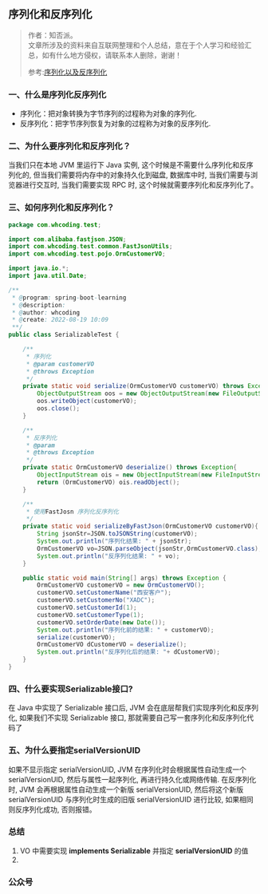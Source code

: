 ## 序列化和反序列化

> 作者：知否派。<br/>
> 文章所涉及的资料来自互联网整理和个人总结，意在于个人学习和经验汇总，如有什么地方侵权，请联系本人删除，谢谢！
>
> 参考:[序列化以及反序列化](https://mp.weixin.qq.com/s/w3zxFFhaUkpIfAcPTmpC-Q)

### 一、什么是序列化反序列化

- 序列化：把对象转换为字节序列的过程称为对象的序列化.
- 反序列化：把字节序列恢复为对象的过程称为对象的反序列化.

### 二、为什么要序列化和反序列化？

当我们只在本地 JVM 里运行下 Java 实例, 这个时候是不需要什么序列化和反序列化的, 但当我们需要将内存中的对象持久化到磁盘, 数据库中时, 当我们需要与浏览器进行交互时, 当我们需要实现 RPC 时, 这个时候就需要序列化和反序列化了。

### 三、如何序列化和反序列化？



```java
package com.whcoding.test;

import com.alibaba.fastjson.JSON;
import com.whcoding.test.common.FastJsonUtils;
import com.whcoding.test.pojo.OrmCustomerVO;

import java.io.*;
import java.util.Date;

/**
 * @program: spring-boot-learning
 * @description:
 * @author: whcoding
 * @create: 2022-08-19 10:09
 **/
public class SerializableTest {

	/**
	 * 序列化
	 * @param customerVO
	 * @throws Exception
	 */
	private static void serialize(OrmCustomerVO customerVO) throws Exception {
		ObjectOutputStream oos = new ObjectOutputStream(new FileOutputStream(new File("D:\\\\111.txt")));
		oos.writeObject(customerVO);
		oos.close();
	}

	/**
	 * 反序列化
	 * @param
	 * @throws Exception
	 */
	private static OrmCustomerVO deserialize() throws Exception{
		ObjectInputStream ois = new ObjectInputStream(new FileInputStream(new File("D:\\\\111.txt")));
		return (OrmCustomerVO) ois.readObject();
	}

	/**
	 * 使用FastJosn 序列化反序列化
	 */
	private static void serializeByFastJson(OrmCustomerVO customerVO){
		String jsonStr=JSON.toJSONString(customerVO);
		System.out.println("序列化结果: " + jsonStr);
		OrmCustomerVO vo=JSON.parseObject(jsonStr,OrmCustomerVO.class);
		System.out.println("反序列化结果: " + vo);
	}

	public static void main(String[] args) throws Exception {
		OrmCustomerVO customerVO = new OrmCustomerVO();
		customerVO.setCustomerName("西安客户");
		customerVO.setCustomerNo("XADC");
		customerVO.setCustomerId(1);
		customerVO.setCustomerType(1);
		customerVO.setOrderDate(new Date());
		System.out.println("序列化前的结果: " + customerVO);
		serialize(customerVO);
		OrmCustomerVO dCustomerVO = deserialize();
		System.out.println("反序列化后的结果: "+ dCustomerVO);
	}
}

```



### 四、什么要实现Serializable接口?

在 Java 中实现了 Serializable 接口后, JVM 会在底层帮我们实现序列化和反序列化, 如果我们不实现 Serializable 接口, 那就需要自己写一套序列化和反序列化代码了

### 五、为什么要指定serialVersionUID 

如果不显示指定 serialVersionUID, JVM 在序列化时会根据属性自动生成一个 serialVersionUID, 然后与属性一起序列化, 再进行持久化或网络传输. 在反序列化时, JVM 会再根据属性自动生成一个新版 serialVersionUID, 然后将这个新版 serialVersionUID 与序列化时生成的旧版 serialVersionUID 进行比较, 如果相同则反序列化成功, 否则报错。

### 总结

1. VO 中需要实现 **implements Serializable** 并指定 **serialVersionUID** 的值
2. 

### 公众号





### 



### 

